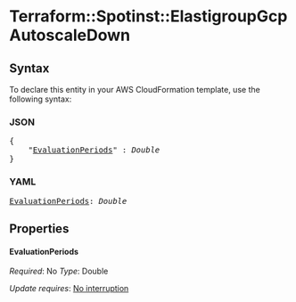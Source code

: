 # Terraform::Spotinst::ElastigroupGcp AutoscaleDown

## Syntax

To declare this entity in your AWS CloudFormation template, use the following syntax:

### JSON

<pre>
{
    "<a href="#evaluationperiods" title="EvaluationPeriods">EvaluationPeriods</a>" : <i>Double</i>
}
</pre>

### YAML

<pre>
<a href="#evaluationperiods" title="EvaluationPeriods">EvaluationPeriods</a>: <i>Double</i>
</pre>

## Properties

#### EvaluationPeriods

_Required_: No
_Type_: Double

_Update requires_: [No interruption](https://docs.aws.amazon.com/AWSCloudFormation/latest/UserGuide/using-cfn-updating-stacks-update-behaviors.html#update-no-interrupt)

